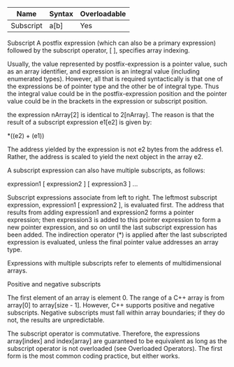 | Name | Syntax | Overloadable |
|------|--------|--------------|
| Subscript | a[b] | Yes |

Subscript
A postfix expression (which can also be a primary expression) followed by the subscript operator, [ ], specifies array indexing.

Usually, the value represented by postfix-expression is a pointer value, such as an array identifier, and expression is an integral value (including enumerated types). However, all that is required syntactically is that one of the expressions be of pointer type and the other be of integral type. Thus the integral value could be in the postfix-expression position and the pointer value could be in the brackets in the expression or subscript position.

the expression nArray[2] is identical to 2[nArray]. The reason is that the result of a subscript expression e1[e2] is given by:

  *((e2) + (e1))

The address yielded by the expression is not e2 bytes from the address e1. Rather, the address is scaled to yield the next object in the array e2.

A subscript expression can also have multiple subscripts, as follows:

expression1 [ expression2 ] [ expression3 ] ...

Subscript expressions associate from left to right. The leftmost subscript expression, expression1 [ expression2 ], is evaluated first. The address that results from adding expression1 and expression2 forms a pointer expression; then expression3 is added to this pointer expression to form a new pointer expression, and so on until the last subscript expression has been added. The indirection operator (*) is applied after the last subscripted expression is evaluated, unless the final pointer value addresses an array type.

Expressions with multiple subscripts refer to elements of multidimensional arrays.

Positive and negative subscripts

The first element of an array is element 0. The range of a C++ array is from array[0] to array[size - 1]. However, C++ supports positive and negative subscripts. Negative subscripts must fall within array boundaries; if they do not, the results are unpredictable.

The subscript operator is commutative. Therefore, the expressions array[index] and index[array] are guaranteed to be equivalent as long as the subscript operator is not overloaded (see Overloaded Operators). The first form is the most common coding practice, but either works.
